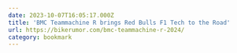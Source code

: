 ```yaml
---
date: 2023-10-07T16:05:17.000Z
title: 'BMC Teammachine R brings Red Bulls F1 Tech to the Road'
url: https://bikerumor.com/bmc-teammachine-r-2024/
category: bookmark
---
```

